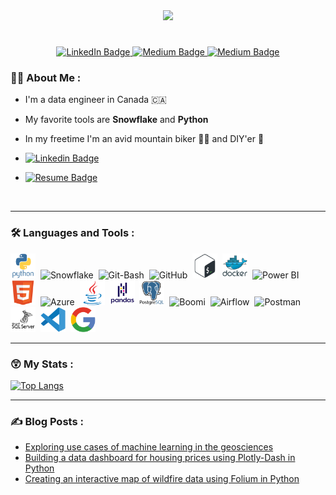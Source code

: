 <div id="header" align="center">
  <img src="https://media.giphy.com/media/Z8jpm7rsF3wVoj5Fyu/giphy.gif" width="500"/>
</div>

<h1 align="center"></h1>
<div id="badges" align="center">
  <a href="https://www.linkedin.com/in/mpalkovic/">
    <img src="https://img.shields.io/badge/LinkedIn-blue?style=for-the-badge&logo=linkedin&logoColor=white" alt="LinkedIn Badge"/>
  </a>
  <a href="https://medium.com/@martinp303">
    <img src="https://img.shields.io/badge/Medium-black?style=for-the-badge&logo=Medium&logoColor=white" alt="Medium Badge"/>
  </a>
  <a href="https://www.instagram.com/marty_p303/">
    <img src="https://img.shields.io/badge/Instagram-E4405F?style=for-the-badge&logo=instagram&logoColor=white" alt="Medium Badge"/>
  </a>
</div>

<!-- <div id = "programmer gif" align="center">
  <img src="https://media.giphy.com/media/SWoSkN6DxTszqIKEqv/giphy.gif" width="600" height="420"/>
</div> -->

<!-- <div id = "jetbrains" align="center">
  <img src="https://media.giphy.com/media/765ccrAiB0g9z6EApL/giphy.gif" width="600" height="420"/>
</div> -->


<!-- <div id = "programmer2 gif" align="center">
  <img src="https://media.giphy.com/media/PI3QGKFN6XZUCMMqJm/giphy.gif" width="600" height="420"/>
</div> -->

<!-- <div id = "github gif" align="center">
  <img src="https://media.giphy.com/media/du3J3cXyzhj75IOgvA/giphy.gif" width="600" height="420"/>
</div> -->

<!-- --- -->

### :man_technologist: About Me :
- I'm a data engineer in Canada :canada:

- My favorite tools are **Snowflake** and **Python**

- In my freetime I'm an avid mountain biker :mountain_biking_man: and DIY'er :hammer:

- [![Linkedin Badge](https://img.shields.io/badge/-Martin-blue?style=flat&logo=Linkedin&logoColor=white)](https://www.linkedin.com/in/mpalkovic/)

- [![Resume Badge](https://img.shields.io/badge/-Resume-blue?style=flat&logo=Resume&logoColor=white)](https://my.visualcv.com/martin-palkovic/)

<div id = "counter" align = "center">
  <img src="https://komarev.com/ghpvc/?username=martyc-137&style=flat-square&color=blue" alt=""/>
</div>

---

### :hammer_and_wrench: Languages and Tools :
<div>
  <img src="https://github.com/devicons/devicon/blob/master/icons/python/python-original-wordmark.svg" title="Python" alt="Python" width="40" height="40"/>&nbsp;
<!--   <img src="https://github.com/MartyC-137/SQL_Icons/blob/main/logo-white.svg" title="Snowflake" alt="Snowflake" width="40" height="40"/>&nbsp; -->
  <img src = "https://upload.wikimedia.org/wikipedia/commons/thumb/f/ff/Snowflake_Logo.svg/2560px-Snowflake_Logo.svg.png" title="Snowflake" alt="Snowflake" width="150" height="40"/>&nbsp;
  <!-- <img src="https://github.com/MartyC-137/SQL_Icons/blob/main/nugetsql.png" title="SQL" alt="SQL" width="40" height="40"/>&nbsp; -->
<!--   <img src="https://github.com/devicons/devicon/blob/master/icons/git/git-original.svg" title="Git" alt="Git" width="40" height="40"/>&nbsp; -->
  <img src="https://github.com/MartyC-137/SQL_Icons/blob/main/git-bash.svg" title="Git-Bash" alt="Git-Bash" width="40" height="40"/>&nbsp;
  <img src="https://cdn.jsdelivr.net/gh/devicons/devicon/icons/github/github-original.svg" title="GitHub" alt="GitHub" width="40" height="40"/>&nbsp;
  <img src="https://github.com/devicons/devicon/blob/master/icons/bash/bash-original.svg" title="Bash" alt="Bash" width="40" height="40"/>&nbsp;
  <img src="https://github.com/devicons/devicon/blob/master/icons/docker/docker-original-wordmark.svg" title="Docker" alt="Docker" width="40" height="40"/>&nbsp;
<!--   <img src="https://github.com/devicons/devicon/blob/master/icons/docker/docker-original.svg" title="Docker" alt="Docker_Plain" width="40" height="40"/>&nbsp; -->
  <img src="https://github.com/MartyC-137/SQL_Icons/blob/main/PowerBI_yellow.png" title="Power BI" alt="Power BI" width="40" height="40"/>&nbsp;
  <img src="https://github.com/devicons/devicon/blob/master/icons/html5/html5-original.svg" title="HTML" alt="HTML" width="40" height="40"/>&nbsp;
  <img src="https://cdn.jsdelivr.net/gh/devicons/devicon/icons/azure/azure-original.svg" title="Azure" alt="Azure" width="40" height="40"/>&nbsp;
  <img src="https://github.com/devicons/devicon/blob/master/icons/java/java-original.svg" title="Java" alt="Java" width="40" height="40"/>&nbsp;
  <img src="https://github.com/devicons/devicon/blob/master/icons/pandas/pandas-original-wordmark.svg" title="Pandas" alt="Pandas" width="40" height="40"/>&nbsp;
  <img src="https://github.com/devicons/devicon/blob/master/icons/postgresql/postgresql-original-wordmark.svg" title="postgres" alt="postgres" width="40" height="40"/>&nbsp;
  <img src ="https://github.com/MartyC-137/SQL_Icons/blob/main/Boomi_Logo_Icon_Navy.png" title="Boomi" alt="Boomi" width="40" height="40"/>&nbsp;
  <img src="https://github.com/MartyC-137/SQL_Icons/blob/main/airflow.png" title="Airflow" alt="Airflow" width="40" height="40"/>&nbsp;
  <img src="https://github.com/MartyC-137/SQL_Icons/blob/main/postman.png" title="Postman" alt="Postman" width="40" height="40"/>&nbsp;
<!--   <img src="https://github.com/devicons/devicon/blob/master/icons/numpy/numpy-original-wordmark.svg" title="Numpy" alt="Numpy" width="40" height="40"/>&nbsp; -->
  <img src="https://github.com/devicons/devicon/blob/master/icons/microsoftsqlserver/microsoftsqlserver-plain-wordmark.svg" title="SQL Server" alt="SQL Server" width="40" height="40"/>&nbsp;
  <img src="https://github.com/devicons/devicon/blob/master/icons/vscode/vscode-original.svg" title="VSCode" alt="VSCode" width="40" height="40"/>&nbsp;
  <img src="https://github.com/devicons/devicon/blob/master/icons/google/google-original.svg" title="Google" alt="Google" width="40" height="40"/>&nbsp;
  
---
  
### :astonished: My Stats :  
<!-- [![GitHub Streak](http://github-readme-streak-stats.herokuapp.com?user=MartyC-137&theme=solarized-dark&hide_border=true&date_format=%5BY%20%5DM%20j)](https://git.io/streak-stats) -->
 
[![Top Langs](https://github-readme-stats.vercel.app/api/top-langs/?username=martyc-137&layout=compact&hide_border=true&theme=graywhite&hide=jupyter%20notebook,html)](https://github.com/anuraghazra/github-readme-stats)

---

### :writing_hand: Blog Posts :
<!-- BLOG-POST-LIST:START -->
- [Exploring use cases of machine learning in the geosciences](https://towardsdatascience.com/exploring-use-cases-of-machine-learning-in-the-geosciences-b72ea7aafe2?source=rss-6c29787b0cc8------2)
- [Building a data dashboard for housing prices using Plotly-Dash in Python](https://towardsdatascience.com/building-a-data-dashboard-for-housing-prices-using-plotly-dash-in-python-7aca9c49592c?source=rss-6c29787b0cc8------2)
- [Creating an interactive map of wildfire data using Folium in Python](https://towardsdatascience.com/creating-an-interactive-map-of-wildfire-data-using-folium-in-python-7d6373b6334a?source=rss-6c29787b0cc8------2)
<!-- BLOG-POST-LIST:END -->
